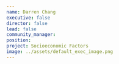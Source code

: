 ```yaml
---
name: Darren Chang
executive: false
director: false
lead: false
community_manager:   
position:  
project: Socioeconomic Factors
image: ../assets/default_exec_image.png
---
```

